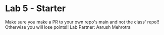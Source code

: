 # Lab 5 - Starter
Make sure you make a PR to your own repo's main and not the class' repo!! Otherwise you will lose points!!
Lab Partner: Aarush Mehrotra